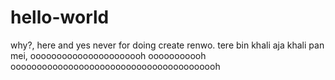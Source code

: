 # hello-world
why?, here and yes never for doing create renwo.
tere bin khali aja khali pan mei, oooooooooooooooooooooh ooooooooooh oooooooooooooooooooooooooooooooooooooooh
